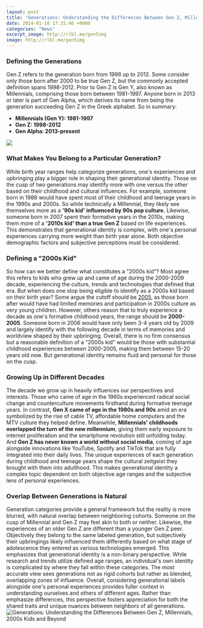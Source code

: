 ```yaml
---
layout: post
title: "Generations: Understanding the Differences Between Gen Z, Millennials, 2000s Kids and Beyond"
date: 2024-01-18 17:31:46 +0000
categories: "News"
excerpt_image: http://rlbl.me/gen5img
image: http://rlbl.me/gen5img
---
```


### Defining the Generations
Gen Z refers to the generation born from 1998 up to 2012. Some consider only those born after 2000 to be true Gen Z, but the commonly accepted definition spans 1998-2012. Prior to Gen Z is Gen Y, also known as Millennials, comprising those born between 1981-1997. 
Anyone born in 2013 or later is part of Gen Alpha, which derives its name from being the generation succeeding Gen Z in the Greek alphabet. So in summary:
- **Millennials (Gen Y): 1981-1997**
- **Gen Z: 1998-2012** 
- **Gen Alpha: 2013-present**

![](https://dsgssi.com/wp-content/uploads/2021/03/generations2-1024x535.png)
### What Makes You Belong to a Particular Generation?
While birth year ranges help categorize generations, one's experiences and upbringing play a bigger role in shaping their generational identity. Those on the cusp of two generations may identify more with one versus the other based on their childhood and cultural influences.
For example, someone born in 1988 would have spent most of their childhood and teenage years in the 1990s and 2000s. So while technically a Millennial, they likely see themselves more as a **'90s kid' influenced by 90s pop culture.** Likewise, someone born in 2007 spent their formative years in the 2010s, making them more of a **'2010s kid' than a true Gen Z** based on life experiences. 
This demonstrates that generational identity is complex, with one's personal experiences carrying more weight than birth year alone. Both objective demographic factors and subjective perceptions must be considered.
### Defining a "2000s Kid" 
So how can we better define what constitutes a "2000s kid"? Most agree this refers to kids who grew up and came of age during the 2000-2009 decade, experiencing the culture, trends and technologies that defined that era.
But when does one stop being eligible to identify as a 2000s kid based on their birth year? Some argue the cutoff should be [2005](https://store.fi.io.vn/collection/chihuahua-dog), as those born after would have had limited memories and participation in 2000s culture as very young children. 
However, others reason that to truly experience a decade as one's formative childhood years, the range should be **2000-2005**. Someone born in 2006 would have only been 3-4 years old by 2009 and largely identify with the following decade in terms of memories and worldview shaped by their upbringing.
Overall, there is no firm consensus but a reasonable definition of a "2000s kid" would be those with substantial childhood experiences between 2000-2005, making them between 15-20 years old now. But generational identity remains fluid and personal for those on the cusp.
### Growing Up in Different Decades
The decade we grow up in heavily influences our perspectives and interests. Those who came of age in the 1960s experienced radical social change and counterculture movements firsthand during formative teenage years. 
In contrast, **Gen X came of age in the 1980s and 90s** amid an era symbolized by the rise of cable TV, affordable home computers and the MTV culture they helped define. 
Meanwhile, **Millennials' childhoods overlapped the turn of the new millennium**, giving them early exposure to internet proliferation and the smartphone revolution still unfolding today. 
And **Gen Z has never known a world without social media**, coming of age alongside innovations like YouTube, Spotify and TikTok that are fully integrated into their daily lives.
The unique experiences of each generation during childhood and teenage years shape the cultural zeitgeist they brought with them into adulthood. This makes generational identity a complex topic dependent on both objective age ranges and the subjective lens of personal experiences.
### Overlap Between Generations is Natural
Generation categories provide a general framework but the reality is more blurred, with natural overlap between neighboring cohorts. Someone on the cusp of Millennial and Gen Z may feel akin to both or neither. 
Likewise, the experiences of an older Gen Z are different than a younger Gen Z peer. Objectively they belong to the same labeled generation, but subjectively their upbringings likely influenced them differently based on what stage of adolescence they entered as various technologies emerged.
This emphasizes that generational identity is a non-binary perspective. While research and trends utilize defined age ranges, an individual's own identity is complicated by where they fall within these categories. The most accurate view sees generations not as rigid cohorts but rather as blended, overlapping zones of influence.
Overall, considering generational labels alongside one's personal experiences provides fuller context in understanding ourselves and others of different ages. Rather than emphasize differences, this perspective fosters appreciation for both the shared traits and unique nuances between neighbors of all generations.
![Generations: Understanding the Differences Between Gen Z, Millennials, 2000s Kids and Beyond](http://rlbl.me/gen5img)